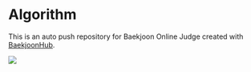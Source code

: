 # Algorithm
This is an auto push repository for Baekjoon Online Judge created with [BaekjoonHub](https://github.com/BaekjoonHub/BaekjoonHub).

![](./profile-3d-contrib/profile-green-animate.svg)
